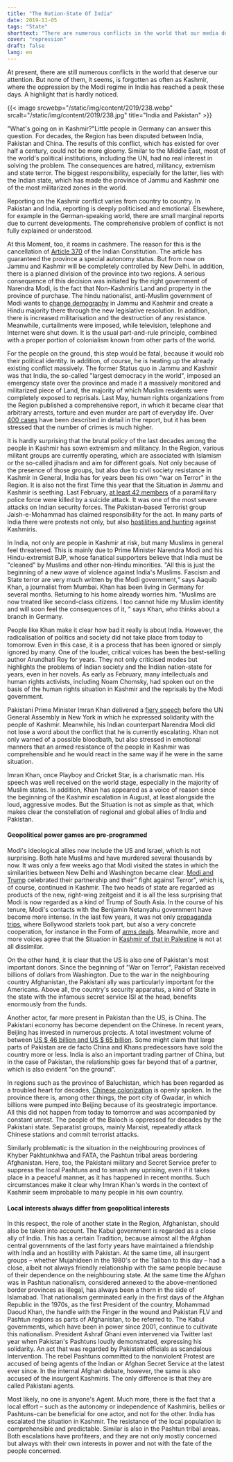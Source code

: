 ```yaml
---
title: "The Nation-State Of India"
date: 2019-11-05
tags: "State"
shorttext: "There are numerous conflicts in the world that our media do not pay attention to. This also includes India, a Nationalist wants to abolish minorities."
cover: "repression"
draft: false
lang: en
---
```


At present, there are still numerous conflicts in the world that deserve our attention. But none of them, it seems, is forgotten as often as Kashmir, where the oppression by the Modi regime in India has reached a peak these days. A highlight that is hardly noticed.

{{< image srcwebp="/static/img/content/2019/238.webp" srcalt="/static/img/content/2019/238.jpg" title="India and Pakistan" >}}

"What's going on in Kashmir?"Little people in Germany can answer this question. For decades, the Region has been disputed between India, Pakistan and China. The results of this conflict, which has existed for over half a century, could not be more gloomy. Similar to the Middle East, most of the world's political institutions, including the UN, had no real interest in solving the problem. The consequences are hatred, militancy, extremism and state terror. The biggest responsibility, especially for the latter, lies with the Indian state, which has made the province of Jammu and Kashmir one of the most militarized zones in the world.

Reporting on the Kashmir conflict varies from country to country. In Pakistan and India, reporting is deeply politicised and emotional. Elsewhere, for example in the German-speaking world, there are small marginal reports due to current developments. The comprehensive problem of conflict is not fully explained or understood.

At this Moment, too, it roams in cashmere. The reason for this is the cancellation of [Article 370](https://edition.cnn.com/2019/08/05/asia/india-pakistan-kashmir-intl-hnk/index.html "Kashmir in lockdown as India reveals plan to change state's status") of the Indian Constitution. The article has guaranteed the province a special autonomy status. But from now on Jammu and Kashmir will be completely controlled by New Delhi. In addition, there is a planned division of the province into two regions. A serious consequence of this decision was initiated by the right government of Narendra Modi, is the fact that Non-Kashmiris Land and property in the province of purchase. The hindu nationalist, anti-Muslim government of Modi wants to [change demography](https://www.trtworld.com/opinion/and-kashmiris-shall-immediately-cease-to-exist-28778 "And Kashmiris shall immediately cease to exist") in Jammu and Kashmir and create a Hindu majority there through the new legislative resolution. In addition, there is increased militarisation and the destruction of any resistance. Meanwhile, curtailments were imposed, while television, telephone and Internet were shut down. It is the usual part-and-rule principle, combined with a proper portion of colonialism known from other parts of the world.

For the people on the ground, this step would be fatal, because it would rob their political identity. In addition, of course, he is heating up the already existing conflict massively. The former Status quo in Jammu and Kashmir was that India, the so-called "largest democracy in the world", imposed an emergency state over the province and made it a massively monitored and militarized piece of Land, the majority of which Muslim residents were completely exposed to reprisals. Last May, human rights organizations from the Region published a comprehensive report, in which it became clear that arbitrary arrests, torture and even murder are part of everyday life. Over [400 cases](https://theintercept.com/2019/05/26/india-kashmir-torture/ "THE INDIAN GOVERNMENT HAS SYSTEMATICALLY USED TORTURE TO CRUSH OPPOSITION IN KASHMIR, NEW REPORT FINDS") have been described in detail in the report, but it has been stressed that the number of crimes is much higher.

It is hardly surprising that the brutal policy of the last decades among the people in Kashmir has sown extremism and militancy. In the Region, various militant groups are currently operating, which are associated with Islamism or the so-called jihadism and aim for different goals. Not only because of the presence of those groups, but also due to civil society resistance in Kashmir in General, India has for years been his own "war on Terror" in the Region. It is also not the first Time this year that the Situation in Jammu and Kashmir is seething. Last February, [at least 42 members](https://www.aljazeera.com/news/2019/02/indian-security-forces-killed-kashmir-blast-reports-190214110644498.html "Kashmir suicide attack kills dozens of Indian security forces") of a paramilitary police force were killed by a suicide attack. It was one of the most severe attacks on Indian security forces. The Pakistan-based Terrorist group Jaish-e-Mohammad has claimed responsibility for the act. In many parts of India there were protests not only, but also [hostilities and hunting](https://www.aljazeera.com/news/2019/02/fear-grips-kashmiris-living-india-deadly-suicide-attack-190216150244206.html "Fear grips Kashmiris living in India after deadly suicide attack") against Kashmiris.

In India, not only are people in Kashmir at risk, but many Muslims in general feel threatened. This is mainly due to Prime Minister Narendra Modi and his Hindu-extremist BJP, whose fanatical supporters believe that India must be "cleaned" by Muslims and other non-Hindu minorities. "All this is just the beginning of a new wave of violence against India's Muslims. Fascism and State terror are very much written by the Modi government,“ says Aaquib Khan, a journalist from Mumbai. Khan has been living in Germany for several months. Returning to his home already worries him. "Muslims are now treated like second-class citizens. I too cannot hide my Muslim identity and will soon feel the consequences of it, " says Khan, who thinks about a branch in Germany.

People like Khan make it clear how bad it really is about India. However, the radicalisation of politics and society did not take place from today to tomorrow. Even in this case, it is a process that has been ignored or simply ignored by many. One of the louder, critical voices has been the best-selling author Arundhati Roy for years. They not only criticised modes but highlights the problems of Indian society and the Indian nation-state for years, even in her novels. As early as February, many intellectuals and human rights activists, including Noam Chomsky, had spoken out on the basis of the human rights situation in Kashmir and the reprisals by the Modi government.

Pakistani Prime Minister Imran Khan delivered a [fiery speech](https://www.nytimes.com/2019/09/27/world/asia/khan-modi-united-nations.html "Imran Khan Warns of Kashmir ‘Blood Bath’ in Emotional U.N. Speech") before the UN General Assembly in New York in which he expressed solidarity with the people of Kashmir. Meanwhile, his Indian counterpart Narendra Modi did not lose a word about the conflict that he is currently escalating. Khan not only warned of a possible bloodbath, but also stressed in emotional manners that an armed resistance of the people in Kashmir was comprehensible and he would react in the same way if he were in the same situation.

Imran Khan, once Playboy and Cricket Star, is a charismatic man. His speech was well received on the world stage, especially in the majority of Muslim states. In addition, Khan has appeared as a voice of reason since the beginning of the Kashmir escalation in August, at least alongside the loud, aggressive modes. But the Situation is not as simple as that, which makes clear the constellation of regional and global allies of India and Pakistan.

#### Geopolitical power games are pre-programmed

Modi's ideological allies now include the US and Israel, which is not surprising. Both hate Muslims and have murdered several thousands by now. It was only a few weeks ago that Modi visited the states in which the similarities between New Delhi and Washington became clear. [Modi and Trump](https://www.bbc.com/news/world-us-canada-49788492 "‘Howdy, Modi!’: Trump hails Indian PM at ‘historic’ Texas rally") celebrated their partnership and their" fight against Terror", which is, of course, continued in Kashmir. The two heads of state are regarded as products of the new, right-wing zeitgeist and it is all the less surprising that Modi is now regarded as a kind of Trump of South Asia. In the course of his tenure, Modi's contacts with the Benjamin Netanyahu government have become more intense. In the last few years, it was not only [propaganda trips](https://www.ndtv.com/entertainment/benjamin-netanyahus-bollywood-selfie-with-amitabh-bachchan-aishwarya-and-other-stars-1802012 "Benjamin Netanyahu's Bollywood Selfie With Amitabh Bachchan, Aishwarya And Other Stars"), where Bollywood starlets took part, but also a very concrete cooperation, for instance in the Form of [arms deals](https://www.middleeastmonitor.com/20190712-israel-arms-company-signs-100m-missile-deal-with-india-army/ "Israel arms company signs $100m missile deal with India army"). Meanwhile, more and more voices agree that the Situation in [Kashmir of that in Palestine](https://972mag.com/kashmir-india-israel-palestine-occupation/142735/ "What's happening in Kashmir looks a lot like Israel's rule over Palestine") is not at all dissimilar.

On the other hand, it is clear that the US is also one of Pakistan's most important donors. Since the beginning of "War on Terror", Pakistan received billions of dollars from Washington. Due to the war in the neighbouring country Afghanistan, the Pakistani ally was particularly important for the Americans. Above all, the country's security apparatus, a kind of State in the state with the infamous secret service ISI at the head, benefits enormously from the funds.

Another actor, far more present in Pakistan than the US, is China. The Pakistani economy has become dependent on the Chinese. In recent years, Beijing has invested in numerous projects. A total investment volume of between [US $ 46 billion and US $ 65 billion](https://www.thehindu.com/news/international/xi-jinping-visit-to-pakistan-preview/article7114980.ece "Xi comes calling to Pakistan, bearing gifts worth $45 billion"). Some might claim that large parts of Pakistan are de facto China and Khans predecessors have sold the country more or less. India is also an important trading partner of China, but in the case of Pakistan, the relationship goes far beyond that of a partner, which is also evident "on the ground".

In regions such as the province of Baluchistan, which has been regarded as a troubled heart for decades, [Chinese colonization](https://www.business-standard.com/article/news-ani/cpec-turning-balochistan-into-chinese-colony-says-baloch-leader-118112500493_1.html "CPEC turning Balochistan into Chinese colony, says Baloch leader") is openly spoken. In the province there is, among other things, the port city of Gwadar, in which billions were pumped into Beijing because of its geostrategic importance. All this did not happen from today to tomorrow and was accompanied by constant unrest. The people of the Baloch is oppressed for decades by the Pakistani state. Separatist groups, mainly Marxist, repeatedly attack Chinese stations and commit terrorist attacks.

Similarly problematic is the situation in the neighbouring provinces of Khyber Pakhtunkhwa and FATA, the Pashtun tribal areas bordering Afghanistan. Here, too, the Pakistani military and Secret Service prefer to suppress the local Pashtuns and to smash any uprising, even if it takes place in a peaceful manner, as it has happened in recent months. Such circumstances make it clear why Imran Khan's words in the context of Kashmir seem improbable to many people in his own country.

#### Local interests always differ from geopolitical interests

In this respect, the role of another state in the Region, Afghanistan, should also be taken into account. The Kabul government is regarded as a close ally of India. This has a certain Tradition, because almost all the Afghan central governments of the last forty years have maintained a friendship with India and an hostility with Pakistan. At the same time, all insurgent groups – whether Mujahideen in the 1980's or the Taliban to this day – had a close, albeit not always friendly relationship with the same people because of their dependence on the neighbouring state. At the same time the Afghan was in Pashtun nationalism, considered annexed to the above-mentioned border provinces as illegal, has always been a thorn in the side of Islamabad. That nationalism germinated early in the first days of the Afghan Republic in the 1970s, as the first President of the country, Mohammad Daoud Khan, the handle with the Finger in the wound and Pakistan FLV and Pashtun regions as parts of Afghanistan, to be referred to. The Kabul governments, which have been in power since 2001, continue to cultivate this nationalism. President Ashraf Ghani even intervened via Twitter last year when Pakistan's Pashtuns loudly demonstrated, expressing his solidarity. An act that was regarded by Pakistani officials as scandalous Intervention. The rebel Pashtuns committed to the nonviolent Protest are accused of being agents of the Indian or Afghan Secret Service at the latest ever since. In the internal Afghan debate, however, the same is also accused of the insurgent Kashmiris. The only difference is that they are called Pakistani agents.

Most likely, no one is anyone's Agent. Much more, there is the fact that a local effort – such as the autonomy or independence of Kashmiris, bellies or Pashtuns-can be beneficial for one actor, and not for the other. India has escalated the situation in Kashmir. The resistance of the local population is comprehensible and predictable. Similar is also in the Pashtun tribal areas. Both escalations have profiteers, and they are not only mostly concerned but always with their own interests in power and not with the fate of the people concerned.
